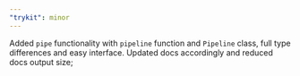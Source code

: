 ```yaml
---
"trykit": minor
---
```


Added `pipe` functionality with `pipeline` function and `Pipeline` class, full type differences and easy interface. Updated docs accordingly and reduced docs output size;
